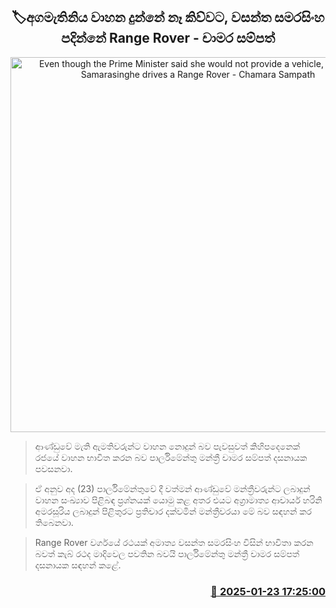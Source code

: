 <p align='center'><b><h2 align='center' title='Even though the Prime Minister said she would not provide a vehicle, Wasantha Samarasinghe drives a Range Rover - Chamara Sampath'>🏷අගමැතිනිය වාහන දුන්නේ නෑ කිව්වට, වසන්ත සමරසිංහ පදින්නේ Range Rover - චාමර සම්පත්</h2></b></p>
<p align='center'><img src='https://helakuru.sgp1.cdn.digitaloceanspaces.com/esana/images/lib/chamara-sampath-dasanayake-parliment-tt.jpg' width='600' alt='Even though the Prime Minister said she would not provide a vehicle, Wasantha Samarasinghe drives a Range Rover - Chamara Sampath'></p>

> ආණ්ඩුවේ මැති ඇමතිවරුන්ට වාහන නොදුන් බව පැවසුවත් කිහිපදෙනෙක් රජයේ වාහන භාවිත කරන බව පාර්ලිමේන්තු මන්ත්‍රී චාමර සම්පත් දසනායක පවසනවා.

> ඒ අනුව අද (23) පාර්ලිමේන්තුවේ දී වත්මන් ආණ්ඩුවේ මන්ත්‍රීවරුන්ට ලබාදුන් වාහන සංඛ්‍යාව පිළිබඳ ප්‍රශ්නයක් යොමු කළ අතර එයට අග්‍රාමාත්‍ය ආචාර්ය හරිනි අමරසූරිය ලබාදුන් පිළිතුරට ප්‍රතිචාර දක්වමින් මන්ත්‍රීවරයා මේ බව සඳහන් කර තිබෙනවා.

> Range Rover වර්ගයේ රථයක් අමාත්‍ය වසන්ත සමරසිංහ විසින් භාවිතා කරන බවත් කැබ් රථද මාදිවෙල පවතින බවයි පාර්ලිමේන්තු මන්ත්‍රී චාමර සම්පත් දසනායක සඳහන් කළේ.



<h3 align='right'><a href='https://www.helakuru.lk/esana/p/106833/'>📅 2025-01-23 17:25:00</a></h3>
